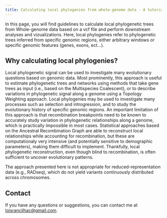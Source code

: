 ```yaml
---
title: Calculating local phylogenies from whole-genome data - A tutorial
---
```


In this page, you will find guidelines to calculate local phylogenetic trees from Whole-genome data based on a vcf file and perform downstream analyses and vizualizations. Here, local phylogenies refer to phylogenetic trees inferred from specific genomic regions, either arbitrary windows or specific genomic features (genes, exons, ect...). 

## Why calculating local phylogenies?

Local phylogenetic signal can be used to investigate many evolutionary questions based on genomic data. Most prominently, this approach is useful to estimate phylogenetic trees and networks using methods that take gene trees as input (i.e., based on the Multispecies Coalescent), or to describe variations in phylogenetic signal along a genome using a Topology Weighting approach. Local phylogenies may be used to investigate many processes such as selection and introgression, and to study the evolutionary history of specific genomic regions. An important limitation of this approach is that recombination breakpoints need to be known to accurately study variation in phylogenetic relationships along a genome, which is practically impossible in most cases. Statistical approaches based on the Ancestral Recombination Graph are able to reconstruct local relationships while accounting for recombination, but these are computationaly very intensive (and potentially sensitive to demographic parameters), making them difficult to implement. Thankfully, local phylogenetic reconstruction, even though blind to recombination, is often sufficient to uncover evolutionary patterns.

The approach presented here is not appropriate for reduced-representation data (e.g., RADseq), which do not yield variants continuously distributed across chromosomes.

## Contact

If you have any questions or suggestions, you can contact me at loisrancilhac@gmail.com.
